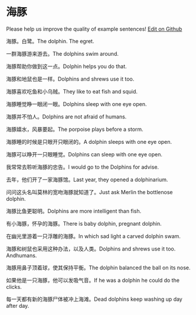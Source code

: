 # 海豚

Please help us improve the quality of example sentences! [Edit on Github](https://github.com/jiyushe/jiyu-example-sentence-source/blob/main/chinese/haitun.md)

<p><span class="chinese">海豚。白鹭。</span><span class="english">The dolphin. The egret.</span></p>

<p><span class="chinese">一群海豚游来游去。</span><span class="english">The dolphins swim around.</span></p>

<p><span class="chinese">海豚帮助你做到这一点。</span><span class="english">Dolphin helps you do that.</span></p>

<p><span class="chinese">海豚和地鼠也是一样。</span><span class="english">Dolphins and shrews use it too.</span></p>

<p><span class="chinese">海豚喜欢吃鱼和小乌贼。</span><span class="english">They like to eat fish and squid.</span></p>

<p><span class="chinese">海豚睡觉睁一眼闭一眼。</span><span class="english">Dolphins sleep with one eye open.</span></p>

<p><span class="chinese">海豚并不怕人。</span><span class="english">Dolphins are not afraid of humans.</span></p>

<p><span class="chinese">海豚嬉水，风暴要起。</span><span class="english">The porpoise plays before a storm.</span></p>

<p><span class="chinese">海豚睡的时候是只眼开只眼闭的。</span><span class="english">A dolphin sleeps with one eye open.</span></p>

<p><span class="chinese">海豚可以睁开一只眼睡觉。</span><span class="english">Dolphins can sleep with one eye open.</span></p>

<p><span class="chinese">我常常去聆听海豚的忠告。</span><span class="english">I would go to the Dolphins for advise.</span></p>

<p><span class="chinese">去年，他们开了一家海豚馆。</span><span class="english">Last year, they opened a dolphinarium.</span></p>

<p><span class="chinese">问问这头名叫莫林的宽吻海豚就知道了。</span><span class="english">Just ask Merlin the bottlenose dolphin.</span></p>

<p><span class="chinese">海豚比鱼更聪明。</span><span class="english">Dolphins are more intelligent than fish.</span></p>

<p><span class="chinese">有小海豚，怀孕的海豚。</span><span class="english">There is baby dolphin, pregnant dolphin.</span></p>

<p><span class="chinese">在幽光里游着一只浮雕的海豚。</span><span class="english">In which sad light a carved dolphin swam.</span></p>

<p><span class="chinese">海豚和树鼠也采用这种办法，以及人类。</span><span class="english">Dolphins and shrews use it too. Andhumans.</span></p>

<p><span class="chinese">海豚用鼻子顶着球，使其保持平衡。</span><span class="english">The dolphin balanced the ball on its nose.</span></p>

<p><span class="chinese">如果他是一只海豚，他可以发吸气音。</span><span class="english">If he was a dolphin he could do the clicks.</span></p>

<p><span class="chinese">每一天都有新的海豚尸体被冲上海滩。</span><span class="english">Dead dolphins keep washing up day after day.</span></p>

